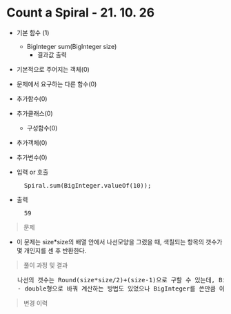 # Count a Spiral - 21. 10. 26

- 기본 함수 (1)
  - BigInteger sum(BigInteger size)
    - 결과값 출력
- 기본적으로 주어지는 객체(0)
- 문제에서 요구하는 다른 함수(0)
- 추가함수(0)
- 추가클래스(0)
  - 구성함수(0)
- 추가객체(0)
- 추가변수(0)

- 입력 or 호출
  <pre>
    Spiral.sum(BigInteger.valueOf(10));
  </pre>
 
- 출력
  <pre>
    59         
  </pre>

> 문제
  - 이 문제는 size*size의 배열 안에서 나선모양을 그렸을 때, 색칠되는 항목의 갯수가 몇 개인지를 센 후 반환한다.

> 풀이 과정 및 결과
<pre>
   나선의 갯수는 Round(size*size/2)+(size-1)으로 구할 수 있는데, BigInteger는 나누기 연산을 하면 소수점은 잘리고 반올림을 할 수 있는 메소드가 없어서 소수점도 남고 Round를 사용할 수 있는 BigDecimal로 임시변환해서 계산한 후 다시 BigInteger로 변환해서 반환함. 
   - double형으로 바꿔 계산하는 방법도 있었으나 BigInteger를 쓴만큼 아마 double 범위를 벗어나는 입력값이 들어올까봐 고려하지않음.
</pre>

>변경 이력
<pre>
</pre>